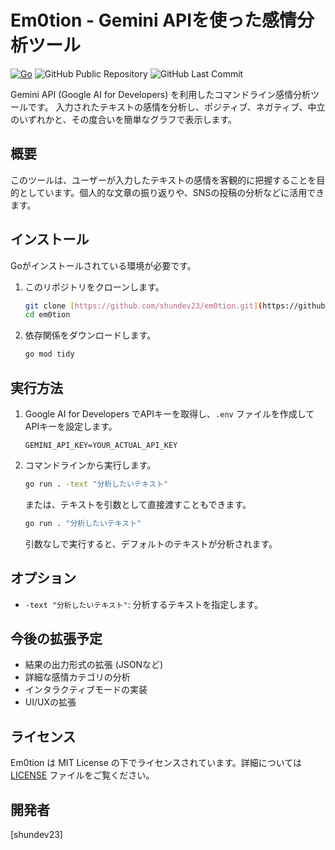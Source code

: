 # Em0tion - Gemini APIを使った感情分析ツール

[![Go](https://img.shields.io/badge/Go-1.x-blue?style=flat-square&logo=go&logoColor=white)](https://go.dev/)
![GitHub Public Repository](https://img.shields.io/github/license/YOUR_GITHUB_USERNAME/em0tion?style=flat-square)
![GitHub Last Commit](https://img.shields.io/github/last-commit/YOUR_GITHUB_USERNAME/em0tion?style=flat-square)

Gemini API (Google AI for Developers) を利用したコマンドライン感情分析ツールです。
入力されたテキストの感情を分析し、ポジティブ、ネガティブ、中立のいずれかと、その度合いを簡単なグラフで表示します。

## 概要

このツールは、ユーザーが入力したテキストの感情を客観的に把握することを目的としています。個人的な文章の振り返りや、SNSの投稿の分析などに活用できます。

## インストール

Goがインストールされている環境が必要です。

1.  このリポジトリをクローンします。
    ```bash
    git clone [https://github.com/shundev23/em0tion.git](https://github.com/shundev23/Em0tion.git)
    cd em0tion
    ```
2.  依存関係をダウンロードします。
    ```bash
    go mod tidy
    ```

## 実行方法

1.  Google AI for Developers でAPIキーを取得し、`.env` ファイルを作成してAPIキーを設定します。
    ```
    GEMINI_API_KEY=YOUR_ACTUAL_API_KEY
    ```
2.  コマンドラインから実行します。
    ```bash
    go run . -text "分析したいテキスト"
    ```
    または、テキストを引数として直接渡すこともできます。
    ```bash
    go run . "分析したいテキスト"
    ```
    引数なしで実行すると、デフォルトのテキストが分析されます。

## オプション

* `-text "分析したいテキスト"`: 分析するテキストを指定します。

## 今後の拡張予定

* 結果の出力形式の拡張 (JSONなど)
* 詳細な感情カテゴリの分析
* インタラクティブモードの実装
* UI/UXの拡張

## ライセンス

Em0tion は MIT License の下でライセンスされています。詳細については [LICENSE](LICENSE) ファイルをご覧ください。

## 開発者

[shundev23]